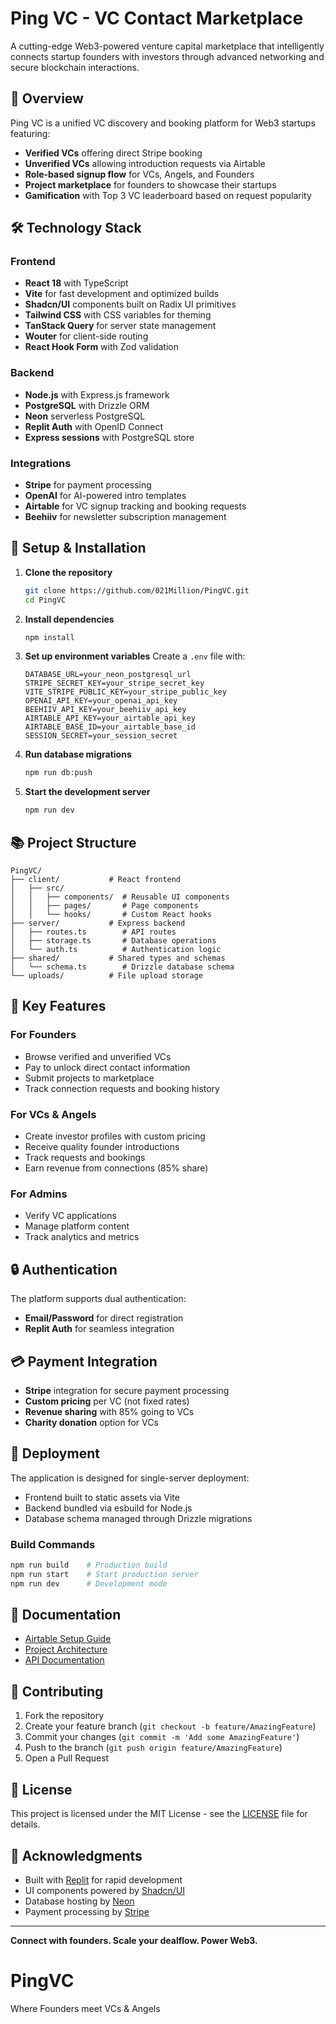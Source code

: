 
# Ping VC - VC Contact Marketplace

A cutting-edge Web3-powered venture capital marketplace that intelligently connects startup founders with investors through advanced networking and secure blockchain interactions.

## 🚀 Overview

Ping VC is a unified VC discovery and booking platform for Web3 startups featuring:
- **Verified VCs** offering direct Stripe booking
- **Unverified VCs** allowing introduction requests via Airtable
- **Role-based signup flow** for VCs, Angels, and Founders
- **Project marketplace** for founders to showcase their startups
- **Gamification** with Top 3 VC leaderboard based on request popularity

## 🛠️ Technology Stack

### Frontend
- **React 18** with TypeScript
- **Vite** for fast development and optimized builds
- **Shadcn/UI** components built on Radix UI primitives
- **Tailwind CSS** with CSS variables for theming
- **TanStack Query** for server state management
- **Wouter** for client-side routing
- **React Hook Form** with Zod validation

### Backend
- **Node.js** with Express.js framework
- **PostgreSQL** with Drizzle ORM
- **Neon** serverless PostgreSQL
- **Replit Auth** with OpenID Connect
- **Express sessions** with PostgreSQL store

### Integrations
- **Stripe** for payment processing
- **OpenAI** for AI-powered intro templates
- **Airtable** for VC signup tracking and booking requests
- **Beehiiv** for newsletter subscription management

## 🔧 Setup & Installation

1. **Clone the repository**
   ```bash
   git clone https://github.com/021Million/PingVC.git
   cd PingVC
   ```

2. **Install dependencies**
   ```bash
   npm install
   ```

3. **Set up environment variables**
   Create a `.env` file with:
   ```
   DATABASE_URL=your_neon_postgresql_url
   STRIPE_SECRET_KEY=your_stripe_secret_key
   VITE_STRIPE_PUBLIC_KEY=your_stripe_public_key
   OPENAI_API_KEY=your_openai_api_key
   BEEHIIV_API_KEY=your_beehiiv_api_key
   AIRTABLE_API_KEY=your_airtable_api_key
   AIRTABLE_BASE_ID=your_airtable_base_id
   SESSION_SECRET=your_session_secret
   ```

4. **Run database migrations**
   ```bash
   npm run db:push
   ```

5. **Start the development server**
   ```bash
   npm run dev
   ```

## 📚 Project Structure

```
PingVC/
├── client/           # React frontend
│   ├── src/
│   │   ├── components/  # Reusable UI components
│   │   ├── pages/       # Page components
│   │   └── hooks/       # Custom React hooks
├── server/           # Express backend
│   ├── routes.ts        # API routes
│   ├── storage.ts       # Database operations
│   └── auth.ts          # Authentication logic
├── shared/           # Shared types and schemas
│   └── schema.ts        # Drizzle database schema
└── uploads/          # File upload storage
```

## 🎯 Key Features

### For Founders
- Browse verified and unverified VCs
- Pay to unlock direct contact information
- Submit projects to marketplace
- Track connection requests and booking history

### For VCs & Angels
- Create investor profiles with custom pricing
- Receive quality founder introductions
- Track requests and bookings
- Earn revenue from connections (85% share)

### For Admins
- Verify VC applications
- Manage platform content
- Track analytics and metrics

## 🔒 Authentication

The platform supports dual authentication:
- **Email/Password** for direct registration
- **Replit Auth** for seamless integration

## 💳 Payment Integration

- **Stripe** integration for secure payment processing
- **Custom pricing** per VC (not fixed rates)
- **Revenue sharing** with 85% going to VCs
- **Charity donation** option for VCs

## 🚀 Deployment

The application is designed for single-server deployment:
- Frontend built to static assets via Vite
- Backend bundled via esbuild for Node.js
- Database schema managed through Drizzle migrations

### Build Commands
```bash
npm run build    # Production build
npm run start    # Start production server
npm run dev      # Development mode
```

## 📖 Documentation

- [Airtable Setup Guide](./airtable_setup_guide.md)
- [Project Architecture](./replit.md)
- [API Documentation](./docs/api.md)

## 🤝 Contributing

1. Fork the repository
2. Create your feature branch (`git checkout -b feature/AmazingFeature`)
3. Commit your changes (`git commit -m 'Add some AmazingFeature'`)
4. Push to the branch (`git push origin feature/AmazingFeature`)
5. Open a Pull Request

## 📝 License

This project is licensed under the MIT License - see the [LICENSE](LICENSE) file for details.

## 🙏 Acknowledgments

- Built with [Replit](https://replit.com) for rapid development
- UI components powered by [Shadcn/UI](https://ui.shadcn.com)
- Database hosting by [Neon](https://neon.tech)
- Payment processing by [Stripe](https://stripe.com)

---

**Connect with founders. Scale your dealflow. Power Web3.**

# PingVC
Where Founders meet VCs &amp; Angels


